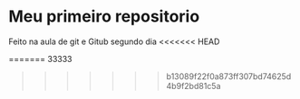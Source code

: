 # Meu primeiro repositorio
Feito na aula de git e Gitub
segundo dia
<<<<<<< HEAD

=======
33333
>>>>>>> b13089f22f0a873ff307bd74625d4b9f2bd81c5a
